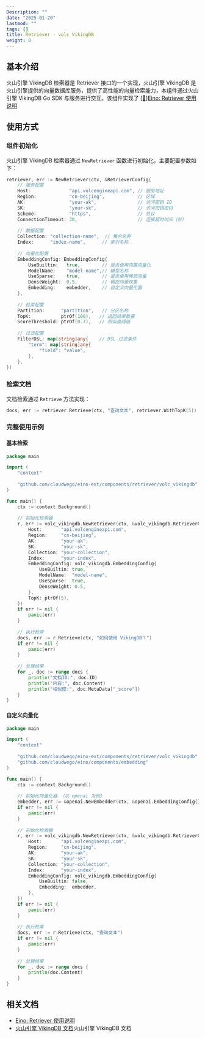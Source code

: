 ```yaml
---
Description: ""
date: "2025-01-20"
lastmod: ""
tags: []
title: Retriever - volc VikingDB
weight: 0
---
```


## **基本介绍**

火山引擎 VikingDB 检索器是 Retriever 接口的一个实现，火山引擎 VikingDB 是火山引擎提供的向量数据库服务，提供了高性能的向量检索能力，本组件通过火山引擎 VikingDB Go SDK 与服务进行交互。该组件实现了 [[🚧]Eino: Retriever 使用说明](/zh/docs/eino/core_modules/components/retriever_guide)

## **使用方式**

### **组件初始化**

火山引擎 VikingDB 检索器通过 `NewRetriever` 函数进行初始化，主要配置参数如下：

```go
retriever, err := NewRetriever(ctx, &RetrieverConfig{
    // 服务配置
    Host:              "api.volcengineapi.com", // 服务地址
    Region:            "cn-beijing",            // 区域
    AK:                "your-ak",               // 访问密钥 ID
    SK:                "your-sk",               // 访问密钥密码
    Scheme:            "https",                 // 协议
    ConnectionTimeout: 30,                      // 连接超时时间（秒）
    
    // 数据配置
    Collection: "collection-name",  // 集合名称
    Index:      "index-name",      // 索引名称
    
    // 向量化配置
    EmbeddingConfig: EmbeddingConfig{
        UseBuiltin:   true,        // 是否使用内置向量化
        ModelName:    "model-name",// 模型名称
        UseSparse:    true,        // 是否使用稀疏向量
        DenseWeight:  0.5,         // 稠密向量权重
        Embedding:    embedder,    // 自定义向量化器
    },
    
    // 检索配置
    Partition:      "partition",   // 分区名称
    TopK:           ptrOf(100),   // 返回结果数量
    ScoreThreshold: ptrOf(0.7),   // 相似度阈值
    
    // 过滤配置
    FilterDSL: map[string]any{    // DSL 过滤条件
        "term": map[string]any{
            "field": "value",
        },
    },
})
```

### **检索文档**

文档检索通过 `Retrieve` 方法实现：

```go
docs, err := retriever.Retrieve(ctx, "查询文本", retriever.WithTopK(5))
```

### **完整使用示例**

#### **基本检索**

```go
package main

import (
    "context"
    
    "github.com/cloudwego/eino-ext/components/retriever/volc_vikingdb"
)

func main() {
    ctx := context.Background()
    
    // 初始化检索器
    r, err := volc_vikingdb.NewRetriever(ctx, &volc_vikingdb.RetrieverConfig{
        Host:       "api.volcengineapi.com",
        Region:     "cn-beijing",
        AK:         "your-ak",
        SK:         "your-sk",
        Collection: "your-collection",
        Index:      "your-index",
        EmbeddingConfig: volc_vikingdb.EmbeddingConfig{
            UseBuiltin: true,
            ModelName:  "model-name",
            UseSparse:  true,
            DenseWeight: 0.5,
        },
        TopK: ptrOf(5),
    })
    if err != nil {
        panic(err)
    }
    
    // 执行检索
    docs, err := r.Retrieve(ctx, "如何使用 VikingDB？")
    if err != nil {
        panic(err)
    }
    
    // 处理结果
    for _, doc := range docs {
        println("文档ID:", doc.ID)
        println("内容:", doc.Content)
        println("相似度:", doc.MetaData["_score"])
    }
}
```

#### **自定义向量化**

```go
package main

import (
    "context"
    
    "github.com/cloudwego/eino-ext/components/retriever/volc_vikingdb"
    "github.com/cloudwego/eino/components/embedding"
)

func main() {
    ctx := context.Background()
    
    // 初始化向量化器 （以 openai 为例）
    embedder, err := &openai.NewEmbedder(ctx, &openai.EmbeddingConfig{})
    if err != nil {
        panic(err)
    }
    
    // 初始化检索器
    r, err := volc_vikingdb.NewRetriever(ctx, &volc_vikingdb.RetrieverConfig{
        Host:       "api.volcengineapi.com",
        Region:     "cn-beijing",
        AK:         "your-ak",
        SK:         "your-sk",
        Collection: "your-collection",
        Index:      "your-index",
        EmbeddingConfig: volc_vikingdb.EmbeddingConfig{
            UseBuiltin: false,
            Embedding:  embedder,
        },
    })
    if err != nil {
        panic(err)
    }
    
    // 执行检索
    docs, err := r.Retrieve(ctx, "查询文本")
    if err != nil {
        panic(err)
    }
    
    // 处理结果
    for _, doc := range docs {
        println(doc.Content)
    }
}
```

## **相关文档**

- [Eino: Retriever 使用说明](/zh/docs/eino/core_modules/components/retriever_guide)
- [火山引擎 VikingDB 文档](https://www.volcengine.com/docs/84313)火山引擎 VikingDB 文档
